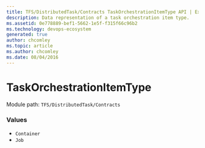 ```yaml
---
title: TFS/DistributedTask/Contracts TaskOrchestrationItemType API | Extensions for Azure DevOps Services
description: Data representation of a task orchestration item type.
ms.assetid: 0e778889-bef1-5662-1e5f-f315f66c96b2
ms.technology: devops-ecosystem
generated: true
author: chcomley
ms.topic: article
ms.author: chcomley
ms.date: 08/04/2016
---
```


# TaskOrchestrationItemType

Module path: `TFS/DistributedTask/Contracts`

### Values

* `Container`
* `Job`
